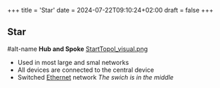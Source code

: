 +++
title = 'Star'
date = 2024-07-22T09:10:24+02:00
draft = false
+++

## Star 

#alt-name **Hub and Spoke** 
[StartTopol_visual.png](/StartTopol_visual.png)
- Used in most large and smal networks 
- All devices are connected to the central device
- Switched [Ethernet](/obisdian_ntoes/notes_obsidian/ZPythonref/DjangoFramework/Network+/Ref_OSI/Ethernet.md) network
  *The swich is in the middle*
